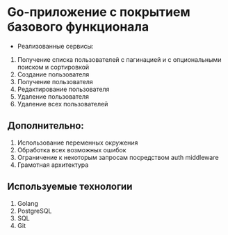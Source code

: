 # Go-приложение с покрытием базового функционала

- Реализованные сервисы:

1. Получение списка пользователей с пагинацией и с опциональными поиском и сортировкой
2. Создание пользователя
3. Получение пользователя
4. Редактирование пользователя
5. Удаление пользователя
6. Удаление всех пользователей

## Дополнительно:

1. Использование переменных окружения
2. Обработка всех возможных ошибок
3. Ограничение к некоторым запросам посредством auth middleware
4. Грамотная архитектура

## Используемые технологии

1. Golang
2. PostgreSQL
3. SQL
4. Git
